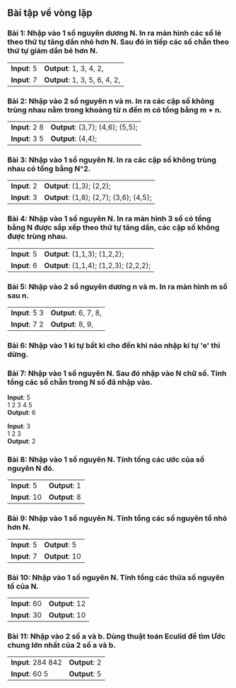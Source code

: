 ## Bài tập về vòng lặp
	
### Bài 1: Nhập vào 1 số nguyên dương N. In ra màn hình các số lẻ theo thứ tự tăng dần nhỏ hơn N. Sau đó in tiếp các số chẵn theo thứ tự giảm dần bé hơn N.

|||
|---|---|
|**Input**: 5| **Output**: 1, 3, 4, 2,|
|**Input**: 7| **Output**: 1, 3, 5, 6, 4, 2,|

### Bài 2: Nhập vào 2 số nguyên n và m. In ra các cặp số không trùng nhau nằm trong khoảng từ n đến m có tổng bằng m + n.

|||
|---|---|
|**Input**: 2 8| **Output**: (3,7); (4,6); (5,5);|
|**Input**: 3 5| **Output**: (4,4);|



### Bài 3: Nhập vào 1 số nguyên N. In ra các cặp số không trùng nhau có tổng bằng N^2.

|||
|---|---|
|**Input**: 2| **Output**: (1,3); (2,2);|
|**Input**: 3| **Output**: (1,8); (2,7); (3,6); (4,5);|

### Bài 4: Nhập vào 1 số nguyên N. In ra màn hình 3 số có tổng bằng N được sắp xếp theo thứ tự tăng dần, các cặp số không được trùng nhau.

|||
|---|---|
|**Input**: 5| **Output**: (1,1,3); (1,2,2);|
|**Input**: 6| **Output**: (1,1,4); (1,2,3); (2,2,2);|



### Bài 5: Nhập vào 2 số nguyên dương n và m. In ra màn hình m số sau n.

|||
|---|---|
|**Input**: 5 3| **Output**: 6, 7, 8,|
|**Input**: 7 2| **Output**: 8, 9, |

### Bài 6: Nhập vào 1 kí tự bất kì cho đến khi nào nhập kí tự 'e' thì dừng.

### Bài 7: Nhập vào 1 số nguyên N. Sau đó nhập vào N chữ số. Tính tổng các số chẵn trong N số đã nhập vào.

**Input**: 5  
1 2 3 4 5  
**Output**: 6

**Input**: 3  
1 2 3  
**Output**: 2 

### Bài 8: Nhập vào 1 số nguyên N. Tính tổng các ước của số nguyên N đó.

|||
|---|---|
|**Input**: 5| **Output**: 1|
|**Input**: 10| **Output**: 8 |

### Bài 9: Nhập vào 1 số nguyên N. Tính tổng các số nguyên tố nhỏ hơn N.

|||
|---|---|
|**Input**: 5| **Output**: 5|
|**Input**: 7| **Output**: 10|

### Bài 10: Nhập vào 1 số nguyên N. Tính tổng các thừa số nguyên tố của N.

|||
|---|---|
|**Input**: 60| **Output**: 12|
|**Input**: 30| **Output**: 10|



### Bài 11: Nhập vào 2 số a và b. Dùng thuật toán Eculid để tìm Ước chung lớn nhất của 2 số a và b. 

|||
|---|---|
|**Input**: 284 842| **Output**: 2|
|**Input**: 60 5| **Output**: 5|


